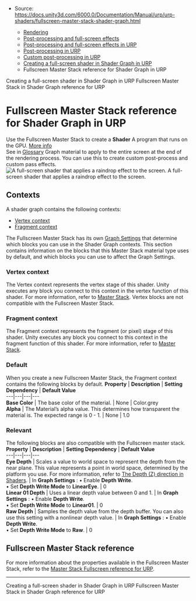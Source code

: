 * Source: https://docs.unity3d.com/6000.0/Documentation/Manual/urp/urp-shaders/fullscreen-master-stack-shader-graph.html

  * [Rendering](https://docs.unity3d.com/6000.0/Documentation/Manual/rendering-and-post-processing.html)
  * [Post-processing and full-screen effects](https://docs.unity3d.com/6000.0/Documentation/Manual/post-processing-and-full-screen-effects.html)
  * [Post-processing and full-screen effects in URP](https://docs.unity3d.com/6000.0/Documentation/Manual/urp/post-processing-and-full-screen-effects-urp.html)
  * [Post-processing in URP](https://docs.unity3d.com/6000.0/Documentation/Manual/urp/post-processing-in-urp.html)
  * [Custom post-processing in URP](https://docs.unity3d.com/6000.0/Documentation/Manual/urp/post-processing/custom-post-processing.html)
  * [Creating a full-screen shader in Shader Graph in URP](https://docs.unity3d.com/6000.0/Documentation/Manual/urp/urp-shaders/fullscreen-master-stack-urp.html)
  * Fullscreen Master Stack reference for Shader Graph in URP


[](https://docs.unity3d.com/6000.0/Documentation/Manual/urp/urp-shaders/fullscreen-master-stack-urp.html)
Creating a full-screen shader in Shader Graph in URP
[](https://docs.unity3d.com/6000.0/Documentation/Manual/urp/urp-shaders/fullscreen-master-stack-reference.html)
Fullscreen Master Stack in Shader Graph reference for URP
# Fullscreen Master Stack reference for Shader Graph in URP
Use the Fullscreen Master Stack to create a **Shader** A program that runs on the GPU. [More info](https://docs.unity3d.com/6000.0/Documentation/Manual/Shaders.html)  
See in [Glossary](https://docs.unity3d.com/6000.0/Documentation/Manual/Glossary.html#Shader) Graph material to apply to the entire screen at the end of the rendering process. You can use this to create custom post-process and custom pass effects.
![A full-screen shader that applies a raindrop effect to the screen.](https://docs.unity3d.com/6000.0/Documentation/uploads/urp/Fullscreen-shader-rain.png) A full-screen shader that applies a raindrop effect to the screen.
## Contexts
A shader graph contains the following contexts:
  * [Vertex context](https://docs.unity3d.com/6000.0/Documentation/Manual/urp/urp-shaders/fullscreen-master-stack-shader-graph.html#vertex-context)
  * [Fragment context](https://docs.unity3d.com/6000.0/Documentation/Manual/urp/urp-shaders/fullscreen-master-stack-shader-graph.html#fragment-context)


The Fullscreen Master Stack has its own [Graph Settings](https://docs.unity3d.com/6000.0/Documentation/Manual/urp/urp-shaders/fullscreen-master-stack-reference.html) that determine which blocks you can use in the Shader Graph contexts.
This section contains information on the blocks that this Master Stack material type uses by default, and which blocks you can use to affect the Graph Settings.
###  Vertex context
The Vertex context represents the vertex stage of this shader. Unity executes any block you connect to this context in the vertex function of this shader. For more information, refer to [Master Stack](https://docs.unity3d.com/Packages/com.unity.shadergraph@14.0/manual/Master-Stack.html).
Vertex blocks are not compatible with the Fullscreen Master Stack.
###  Fragment context
The Fragment context represents the fragment (or pixel) stage of this shader. Unity executes any block you connect to this context in the fragment function of this shader. For more information, refer to [Master Stack](https://docs.unity3d.com/Packages/com.unity.shadergraph@14.0/manual/Master-Stack.html).
### Default
When you create a new Fullscreen Master Stack, the Fragment context contains the following blocks by default.
**Property** | **Description** | **Setting Dependency** | **Default Value**  
---|---|---|---  
**Base Color** | The base color of the material. | None | Color.grey  
**Alpha** | The Material’s alpha value. This determines how transparent the material is. The expected range is 0 - 1. | None | 1.0  
### Relevant
The following blocks are also compatible with the Fullscreen master stack.
**Property** | **Description** | **Setting Dependency** | **Default Value**  
---|---|---|---  
**Eye Depth** | Scales a value to world space to represent the depth from the near plane. This value represents a point in world space, determined by the platform you use. For more information, refer to [The Depth (Z) direction in Shaders](https://docs.unity3d.com/Manual/SL-PlatformDifferences.html). | In **Graph Settings** : • Enable **Depth Write**.  
• Set **Depth Write Mode** to **LinearEye**. | 0  
**Linear 01 Depth** | Uses a linear depth value between 0 and 1. | In **Graph Settings** : • Enable **Depth Write**.  
• Set **Depth Write Mode** to **Linear01**. | 0  
**Raw Depth** | Samples the depth value from the depth buffer. You can also use this setting with a nonlinear depth value. | In **Graph Settings** : • Enable **Depth Write**.  
• Set **Depth Write Mode** to **Raw**. | 0  
## Fullscreen Master Stack reference
For more information about the properties available in the Fullscreen Master Stack, refer to the [Master Stack Fullscreen reference for URP](https://docs.unity3d.com/6000.0/Documentation/Manual/urp/urp-shaders/fullscreen-master-stack-reference.html).
* * *
[](https://docs.unity3d.com/6000.0/Documentation/Manual/urp/urp-shaders/fullscreen-master-stack-urp.html)
Creating a full-screen shader in Shader Graph in URP
[](https://docs.unity3d.com/6000.0/Documentation/Manual/urp/urp-shaders/fullscreen-master-stack-reference.html)
Fullscreen Master Stack in Shader Graph reference for URP
